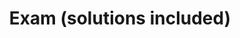 ---
layout: post
title:  "Exam (solutions included)"
docurl: exams/exam 2016-12-19 - with answers.pdf
---